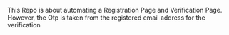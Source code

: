 This Repo is about automating a Registration Page and Verification Page. However, the Otp is taken from the registered email address for the verification

